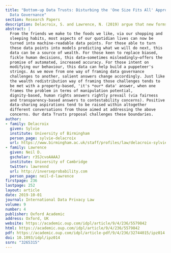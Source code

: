```yaml
---
title: "Bottom-up Data Trusts: Disturbing the 'One Size Fits All' Approach to
  Data Governance"
section: Research Papers
description: Delacroix, S. and Lawrence, N. (2019) argue that new forms of data governance are needed to address the challenges of the 21st century.
abstract: |
  From the friends we make to the foods we like, via our shopping and
  sleeping habits, most aspects of our quotidian lives can now be
  turned into machine-readable data points. For those able to turn
  these data points into models predicting what we will do next, this
  data can be a source of wealth. For those keen to replace biased,
  fickle human decisions, this data—sometimes misleadingly—offers the
  promise of automated, increased accuracy. For those intent on
  modifying our behaviour, this data can help build a puppeteer's
  strings. As we move from one way of framing data governance
  challenges to another, salient answers change accordingly. Just like
  the wealth redistribution way of framing those challenges tends to
  be met with a property-based, 'it's *our* data' answer, when one
  frames the problem in terms of manipulation potential,
  dignity-based, human rights answers rightly prevail (via fairness
  and transparency-based answers to contestability concerns). Positive
  data-sharing aspirations tend to be raised within altogether
  different conversations from those aimed at addressing the above
  concerns. Our data Trusts proposal challenges these boundaries.
author:
- family: Delacroix
  given: Sylvie
  institute: University of Birmingham
  person_page: sylvie-delacroix
  url: https://www.birmingham.ac.uk/staff/profiles/law/delacroix-sylvie.aspx
- family: Lawrence
  given: Neil D.
  gscholar: r3SJcvoAAAAJ
  institute: University of Cambridge
  twitter: lawrennd
  url: http://inverseprobability.com
  person_page: neil-d-lawrence
firstpage: 236
lastpage: 252
layout: article
date: 2019-10-01
journal: International Data Privacy Law
volume: 9
number: 4
publisher: Oxford Academic
address: Oxford, UK
website: https://academic.oup.com/idpl/article/9/4/236/5579842
html: https://academic.oup.com/idpl/article/9/4/236/5579842
pdf: https://academic.oup.com/idpl/article-pdf/9/4/236/32744015/ipz014.pdf
doi: 10.1093/idpl/ipz014
ssrn: "3265315"
---
```

